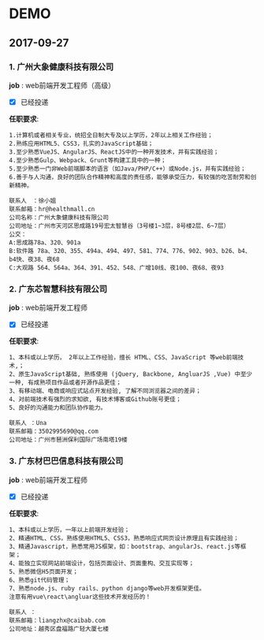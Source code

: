 # DEMO

## 2017-09-27

### 1. 广州大象健康科技有限公司  

**job** : web前端开发工程师（高级） 
* [x] 已经投递

**任职要求**:
```
1.计算机或者相关专业，统招全日制大专及以上学历，2年以上相关工作经验；
2.熟练应用HTML5、CSS3，扎实的JavaScript基础；
3.至少熟悉VueJS、AngularJS、ReactJS中的一种开发技术，并有实践经验；
4.至少熟悉Gulp、Webpack、Grunt等构建工具中的一种；
5.至少熟悉一门非Web前端脚本的语言（如Java/PHP/C++）或Node.js，并有实践经验；
6.善于与人沟通，良好的团队合作精神和高度的责任感，能够承受压力，有较强的吃苦耐劳和创新精神。

联系人　：徐小姐
联系邮箱：hr@healthmall.cn
公司名称：广州大象健康科技有限公司
公司地址：广州市天河区思成路19号宏太智慧谷（3号楼1~3层，8号楼2层、6~7层）
公交：
A:思成路78a、320、901a
B:软件路 78a、320、355、494a、494、497、581、774、776、902、903、b26、b4、b4快、夜38、夜68
C:大观路 564、564a、364、391、452、548、广增10线、夜100、夜68、夜93
```

### 2. 广东芯智慧科技有限公司  

**job** : web前端开发工程师 
* [x] 已经投递

**任职要求**:
```
1、本科或以上学历， 2年以上工作经验，擅长 HTML、CSS、JavaScript 等web前端技术,；
2、原生JavaScript基础, 熟练使用 (jQuery, Backbone, AngluarJS ,Vue) 中至少一种, 有成熟项目作品或者开源作品更佳；
3、有移动端、电商或响应式站点开发经验, 了解不同浏览器之间的差异；
4、对前端技术有强烈的求知欲, 有技术博客或Github账号更佳；
5、良好的沟通能力和团队协作能力。

联系人 ：Una
联系邮箱：3502995690@qq.com
公司地址：广州市琶洲保利国际广场南塔19楼
```

### 3. 广东材巴巴信息科技有限公司  

**job** : web前端开发工程师 
* [x] 已经投递

**任职要求**:
```
1、本科或以上学历，一年以上前端开发经验；
2、精通HTML、CSS，熟练使用HTML5、CSS3，熟悉响应式网页设计原理且有实践经验；
3、精通Javascript，熟悉常用JS框架，如：bootstrap、angularJs、react.js等框架；
4、能独立实现网站前端设计，包括页面设计、页面重构、交互实现等；
5、熟悉微信H5页面开发；
6、熟悉git代码管理；
7、熟悉node.js、ruby rails、python django等web开发框架更佳。
注意有用vue\react\angluar这些技术开发经历的！

联系人 ：
联系邮箱：liangzhx@caibab.com
公司地址：越秀区盘福路广轻大厦七楼
```
